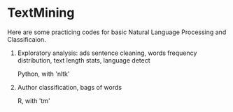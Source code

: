 # TextMining

Here are some practicing codes for basic Natural Language Processing and Classificaion.

1. Exploratory analysis: ads sentence cleaning, words frequency distribution, text length stats, language detect
   
   Python, with 'nltk'

2. Author classification, bags of words
   
   R, with 'tm'
